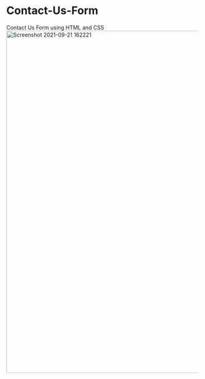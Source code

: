 # Contact-Us-Form
Contact Us Form using HTML and CSS
<img width="897" alt="Screenshot 2021-09-21 162221" src="https://user-images.githubusercontent.com/91125995/134158639-7fdda40b-b304-46ac-ad99-3630a92a0a19.png">
